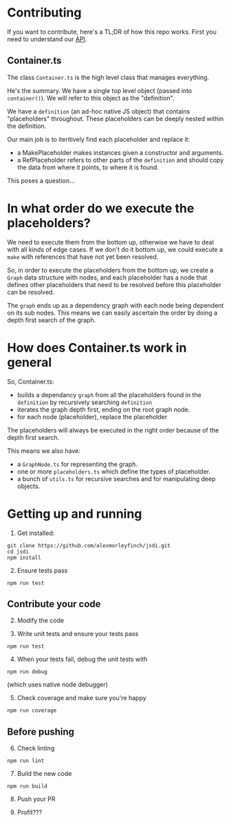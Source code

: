 # Contributing

If you want to contribute, here's a TL;DR of how this repo works. First you need to understand our [API](/docs/API.md).

## Container.ts

The class `Container.ts` is the high level class that manages everything.

He's the summary. We have a single top level object (passed into `container()`). We will refer to this object as the "definition".

We have a `definition` (an ad-hoc native JS object) that contains "placeholders" throughout. These placeholders can be deeply nested within the definition.

Our main job is to iteritively find each placeholder and replace it:

- a MakePlaceholder makes instances given a constructor and arguments.
- a RefPlaceholder refers to other parts of the `definition` and should copy the data from where it points, to where it is found.

This poses a question...

# In what order do we execute the placeholders?

We need to execute them from the bottom up, otherwise we have to deal with all kinds of edge cases. If we don't do it bottom up, we could execute a `make` with references that have not yet been resolved.

So, in order to execute the placeholders from the bottom up, we create a `Graph` data structure with nodes, and each placeholder has a node that defines other placeholders that need to be resolved before this placeholder can be resolved.

The `graph` ends up as a dependency graph with each node being dependent on its sub nodes. This means we can easily ascertain the order by doing a depth first search of the graph.

# How does Container.ts work in general

So, Container.ts:

- builds a dependancy `graph` from all the placeholders found in the `definition` by recursively searching `definition`
- iterates the graph depth first, ending on the root graph node.
- for each node (placeholder), replace the placeholder

The placeholders will always be executed in the right order because of the depth first search.

This means we also have:

- a `GraphNode.ts` for representing the graph.
- one or more `placeholders.ts` which define the types of placeholder.
- a bunch of `utils.ts` for recursive searches and for manipulating deep objects.

# Getting up and running

1. Get installed:

```
git clone https://github.com/alexmorleyfinch/jsdi.git
cd jsdi
npm install
```

2. Ensure tests pass

```
npm run test
```

## Contribute your code

2. Modify the code

3. Write unit tests and ensure your tests pass

```
npm run test
```

4. When your tests fail, debug the unit tests with

```
npm run debug
```

(which uses native node debugger)

5. Check coverage and make sure you're happy

```
npm run coverage
```

## Before pushing

6. Check linting

```
npm run lint
```

7. Build the new code

```
npm run build
```

8. Push your PR

9. Profit???

